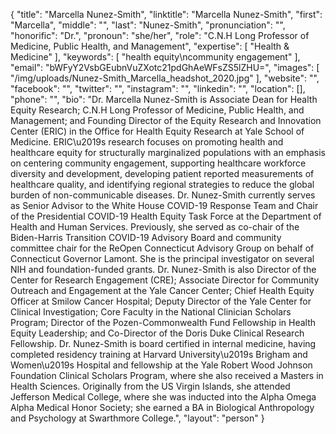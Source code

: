 {
  "title": "Marcella Nunez-Smith",
  "linktitle": "Marcella Nunez-Smith",
  "first": "Marcella",
  "middle": "",
  "last": "Nunez-Smith",
  "pronunciation": "",
  "honorific": "Dr.",
  "pronoun": "she/her",
  "role": "C.N.H Long Professor of Medicine, Public Health, and Management",
  "expertise": [
    "Health & Medicine"
  ],
  "keywords": [
    "health equity\ncommunity engagement"
  ],
  "email": "bWFyY2VsbGEubnVuZXotc21pdGhAeWFsZS5lZHU=",
  "images": [
    "/img/uploads/Nunez-Smith_Marcella_headshot_2020.jpg"
  ],
  "website": "",
  "facebook": "",
  "twitter": "",
  "instagram": "",
  "linkedin": "",
  "location": [],
  "phone": "",
  "bio": "Dr. Marcella Nunez-Smith is Associate Dean for Health Equity Research; C.N.H Long Professor of Medicine, Public Health, and Management; and Founding Director of the Equity Research and Innovation Center (ERIC) in the Office for Health Equity Research at Yale School of Medicine. ERIC\u2019s research focuses on promoting health and healthcare equity for structurally marginalized populations with an emphasis on centering community engagement, supporting healthcare workforce diversity and development, developing patient reported measurements of healthcare quality, and identifying regional strategies to reduce the global burden of non-communicable diseases. Dr. Nunez-Smith currently serves as Senior Advisor to the White House COVID-19 Response Team and Chair of the Presidential COVID-19 Health Equity Task Force at the Department of Health and Human Services. Previously, she served as co-chair of the Biden-Harris Transition COVID-19 Advisory Board and community committee chair for the ReOpen Connecticut Advisory Group on behalf of Connecticut Governor Lamont. She is the principal investigator on several NIH and foundation-funded grants. Dr. Nunez-Smith is also Director of the Center for Research Engagement (CRE); Associate Director for Community Outreach and Engagement at the Yale Cancer Center; Chief Health Equity Officer at Smilow Cancer Hospital; Deputy Director of the Yale Center for Clinical Investigation; Core Faculty in the National Clinician Scholars Program; Director of the Pozen-Commonwealth Fund Fellowship in Health Equity Leadership; and Co-Director of the Doris Duke Clinical Research Fellowship. Dr. Nunez-Smith is board certified in internal medicine, having completed residency training at Harvard University\u2019s Brigham and Women\u2019s Hospital and fellowship at the Yale Robert Wood Johnson Foundation Clinical Scholars Program, where she also received a Masters in Health Sciences. Originally from the US Virgin Islands, she attended Jefferson Medical College, where she was inducted into the Alpha Omega Alpha Medical Honor Society; she earned a BA in Biological Anthropology and Psychology at Swarthmore College.",
  "layout": "person"
}
